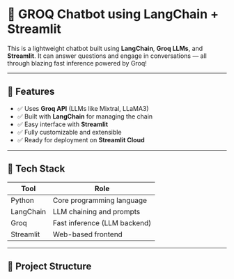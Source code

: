 # 🧠 GROQ Chatbot using LangChain + Streamlit

This is a lightweight chatbot built using **LangChain**, **Groq LLMs**, and **Streamlit**. It can answer questions and engage in conversations — all through blazing fast inference powered by Groq!

---

## 🚀 Features

- ✅ Uses **Groq API** (LLMs like Mixtral, LLaMA3)
- ✅ Built with **LangChain** for managing the chain
- ✅ Easy interface with **Streamlit**
- ✅ Fully customizable and extensible
- ✅ Ready for deployment on **Streamlit Cloud**

---

## 🧰 Tech Stack

| Tool       | Role                         |
|------------|------------------------------|
| Python     | Core programming language    |
| LangChain  | LLM chaining and prompts     |
| Groq       | Fast inference (LLM backend) |
| Streamlit  | Web-based frontend           |

---

## 📁 Project Structure

